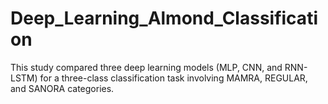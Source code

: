 # Deep_Learning_Almond_Classification
This study compared three deep learning models (MLP, CNN, and RNN-LSTM) for a three-class classification task involving MAMRA, REGULAR, and SANORA categories. 
